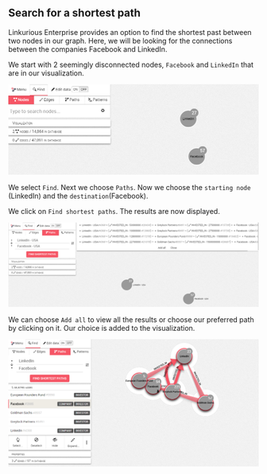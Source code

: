 ## Search for a shortest path

Linkurious Enterprise provides an option to find the shortest past between two nodes in our graph.
Here, we will be looking for the connections between the companies Facebook and LinkedIn.

We start with 2 seemingly disconnected nodes, ```Facebook``` and ```LinkedIn``` that are in our visualization.

![](LI_FB.png)

We select ```Find```. Next we choose ```Paths```. 
Now we choose the ```starting node``` (LinkedIn) and the ```destination```(Facebook).


We click on ```Find shortest paths```. The results are now displayed.

![](Shortest.png)

We can choose ```Add all``` to view all the results or choose our preferred path by clicking on it. Our choice is added to the visualization.


![](AllLinks.png)